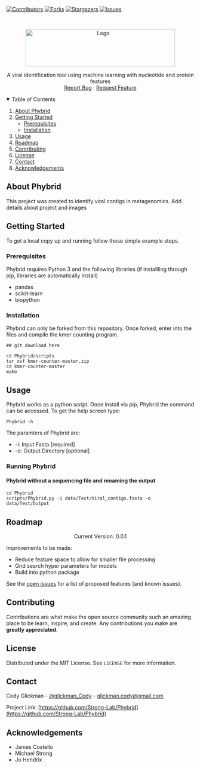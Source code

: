 <!-- PROJECT SHIELDS -->
<!--
*** I'm using markdown "reference style" links for readability.
*** Reference links are enclosed in brackets [ ] instead of parentheses ( ).
*** See the bottom of this document for the declaration of the reference variables
*** for contributors-url, forks-url, etc. This is an optional, concise syntax you may use.
*** https://www.markdownguide.org/basic-syntax/#reference-style-links
-->
[![Contributors][contributors-shield]][contributors-url]
[![Forks][forks-shield]][forks-url]
[![Stargazers][stars-shield]][stars-url]
[![Issues][issues-shield]][issues-url]


<!-- PROJECT LOGO -->
<br />
<p align="center">
  <a href="https://github.com/Strong-Lab/Phybrid">
    <img src="images/logo.jpg" alt="Logo" width="400" height="100">
  </a>
  <p align="center">
    A viral identification tool using machine learning with nucleotide and protein features
    <br />
    <a href="https://github.com/Strong-Lab/Phybrid/issues">Report Bug</a>
    ·
    <a href="https://github.com/Strong-Lab/Phybrid/issues">Request Feature</a>
  </p>
</p>



<!-- TABLE OF CONTENTS -->
<details open="open">
  <summary>Table of Contents</summary>
  <ol>
    <li>
      <a href="#about-Phybrid">About Phybrid</a>
    </li>
    <li>
      <a href="#getting-started">Getting Started</a>
      <ul>
        <li><a href="#prerequisites">Prerequisites</a></li>
        <li><a href="#installation">Installation</a></li>
      </ul>
    </li>
    <li><a href="#usage">Usage</a></li>
    <li><a href="#roadmap">Roadmap</a></li>
    <li><a href="#contributing">Contributing</a></li>
    <li><a href="#license">License</a></li>
    <li><a href="#contact">Contact</a></li>
    <li><a href="#acknowledgements">Acknowledgements</a></li>
  </ol>
</details>



<!-- ABOUT THE PROJECT -->
## About Phybrid

This project was created to identify viral contigs in metagenomics. Add details about project and images

<!-- GETTING STARTED -->
## Getting Started

To get a local copy up and running follow these simple example steps.

### Prerequisites

Phybrid requires Python 3 and the following libraries (if installling through pip, libraries are automatically install)
* pandas
* scikit-learn
* biopython


### Installation

Phybrid can only be forked from this repository. Once forked, enter into the files and compile the kmer counting program. 

```
## git download here

cd Phybrid/scripts
tar xvf kmer-counter-master.zip
cd kmer-counter-master
make
```

<!-- USAGE EXAMPLES -->
## Usage
Phybrid works as a python script. Once install via pip, Phybrid the command can be accessed. To get the help screen type:
```
Phybrid -h
```

The paramters of Phybrid are:
* -i: Input Fasta \[required]
* -o: Output Directory \[optional]


### Running Phybrid 

#### Phybrid without a sequencing file and renaming the output
```
cd Phybrid
scripts/Phybrid.py -i data/Test/Viral_contigs.fasta -o data/Test/Output
```


<!-- ROADMAP -->
## Roadmap

<p align="center">
    Current Version: 0.0.1
</p>

Improvements to be made:
- Reduce feature space to allow for smaller file processing
- Grid search hyper parameters for models
- Build into python package


See the [open issues](https://github.com/othneildrew/Best-README-Template/issues) for a list of proposed features (and known issues).


<!-- CONTRIBUTING -->
## Contributing

Contributions are what make the open source community such an amazing place to be learn, inspire, and create. Any contributions you make are **greatly appreciated**.

<!-- LICENSE -->
## License

Distributed under the MIT License. See `LICENSE` for more information.


<!-- CONTACT -->
## Contact

Cody Glickman - [@glickman_Cody](https://twitter.com/glickman_cody) - glickman.cody@gmail.com

Project Link: [https://github.com/Strong-Lab/Phybrid](https://github.com/Strong-Lab/Phybrid)



<!-- ACKNOWLEDGEMENTS -->
## Acknowledgements
* James Costello
* Michael Strong
* Jo Hendrix





<!-- MARKDOWN LINKS & IMAGES -->
<!-- https://www.markdownguide.org/basic-syntax/#reference-style-links -->
[contributors-shield]: https://img.shields.io/github/contributors/Strong-Lab/Phybrid.svg?style=for-the-badge
[contributors-url]: https://github.com/ontributors/Strong-Lab/Phybrid/graphs/contributors
[forks-shield]: https://img.shields.io/github/forks/Strong-Lab/Phybrid.svg?style=for-the-badge
[forks-url]: https://github.com/Strong-Lab/Phybrid/network/members
[stars-shield]: https://img.shields.io/github/stars/Strong-Lab/Phybrid.svg?style=for-the-badge
[stars-url]: https://github.com/Strong-Lab/Phybrid/stargazers
[issues-shield]: https://img.shields.io/github/issues/Strong-Lab/Phybrid.svg?style=for-the-badge
[issues-url]: https://github.com/Strong-Lab/Phybrid/issues


